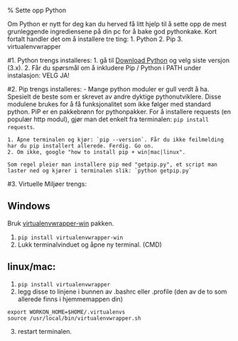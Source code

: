 % Sette opp Python 

Om Python er nytt for deg kan du herved få litt hjelp til å sette opp de mest grunleggende
ingrediensene på din pc for å bake god pythonkake.  Kort fortalt handler det om å installere tre ting:
	1. Python
	2. Pip
	3. virtualenvwrapper

#1. Python trengs installeres: 
	1. gå til [Download Python](https://www.python.org/downloads/) og velg siste versjon (3.x).
	2. Får du spørsmål om å inkludere Pip / Python i PATH under instalasjon: VELG JA!

#2. Pip trengs installeres:
	- Mange python moduler er gull verdt å ha. Spesielt de beste som er skrevet av andre dyktige pythonutviklere. 
	  Disse modulene brukes for å få funksjonalitet som ikke følger med standard python.  PiP er en pakkebrønn for pythonpakker. For å installere requests (en populær http modul), gjør man det enkelt fra terminalen: `pip install requests`.

	1. Åpne terminalen og kjør: `pip --version`. Får du ikke feilmelding har du pip installert allerede. Ferdig. Go on.
	2. Om ikke, google "how to install pip + win|mac|linux". 

	Som regel pleier man installere pip med "getpip.py", et script man laster ned og kjører i terminalen slik: `python getpip.py`

#3. Virtuelle Miljøer trengs:
 
## Windows
Bruk [virtualenvwrapper-win](https://pypi.python.org/pypi/virtualenvwrapper-win) pakken. 
 1. `pip install virtualenvwrapper-win`
 2. Lukk terminalvinduet og åpne ny terminal. (CMD) 

## linux/mac:
  
 1. `pip install virtualenvwrapper`
 2. legg disse to linjene i bunnen av .bashrc eller .profile (den av de to som allerede finns i hjemmemappen din)
 

```
export WORKON_HOME=$HOME/.virtualenvs
source /usr/local/bin/virtualenvwrapper.sh
```
 3. restart terminalen. 
